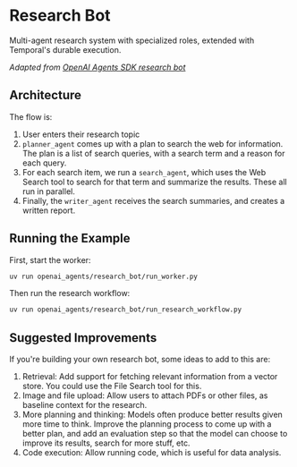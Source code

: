 # Research Bot

Multi-agent research system with specialized roles, extended with Temporal's durable execution.

*Adapted from [OpenAI Agents SDK research bot](https://github.com/openai/openai-agents-python/tree/main/examples/research_bot)*

## Architecture

The flow is:

1. User enters their research topic
2. `planner_agent` comes up with a plan to search the web for information. The plan is a list of search queries, with a search term and a reason for each query.
3. For each search item, we run a `search_agent`, which uses the Web Search tool to search for that term and summarize the results. These all run in parallel.
4. Finally, the `writer_agent` receives the search summaries, and creates a written report.

## Running the Example

First, start the worker:
```bash
uv run openai_agents/research_bot/run_worker.py
```

Then run the research workflow:
```bash
uv run openai_agents/research_bot/run_research_workflow.py
```

## Suggested Improvements

If you're building your own research bot, some ideas to add to this are:

1. Retrieval: Add support for fetching relevant information from a vector store. You could use the File Search tool for this.
2. Image and file upload: Allow users to attach PDFs or other files, as baseline context for the research.
3. More planning and thinking: Models often produce better results given more time to think. Improve the planning process to come up with a better plan, and add an evaluation step so that the model can choose to improve its results, search for more stuff, etc.
4. Code execution: Allow running code, which is useful for data analysis.